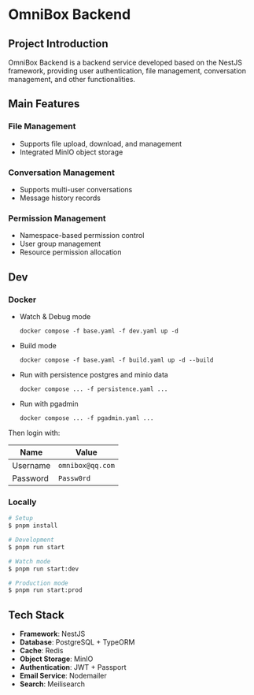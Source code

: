 # OmniBox Backend

## Project Introduction

OmniBox Backend is a backend service developed based on the NestJS framework, providing user authentication, file management, conversation management, and other functionalities.

## Main Features

### File Management

- Supports file upload, download, and management
- Integrated MinIO object storage

### Conversation Management

- Supports multi-user conversations
- Message history records

### Permission Management

- Namespace-based permission control
- User group management
- Resource permission allocation

## Dev

### Docker

- Watch & Debug mode

  ```shell
  docker compose -f base.yaml -f dev.yaml up -d
  ```

- Build mode

  ```shell
  docker compose -f base.yaml -f build.yaml up -d --build
  ```

- Run with persistence postgres and minio data

  ```shell
  docker compose ... -f persistence.yaml ...
  ```

- Run with pgadmin

  ```shell
  docker compose ... -f pgadmin.yaml ...
  ```

Then login with:

| Name     | Value            |
| -------- | ---------------- |
| Username | `omnibox@qq.com` |
| Password | `Passw0rd`       |

### Locally

```bash
# Setup
$ pnpm install

# Development
$ pnpm run start

# Watch mode
$ pnpm run start:dev

# Production mode
$ pnpm run start:prod
```

## Tech Stack

- **Framework**: NestJS
- **Database**: PostgreSQL + TypeORM
- **Cache**: Redis
- **Object Storage**: MinIO
- **Authentication**: JWT + Passport
- **Email Service**: Nodemailer
- **Search**: Meilisearch
